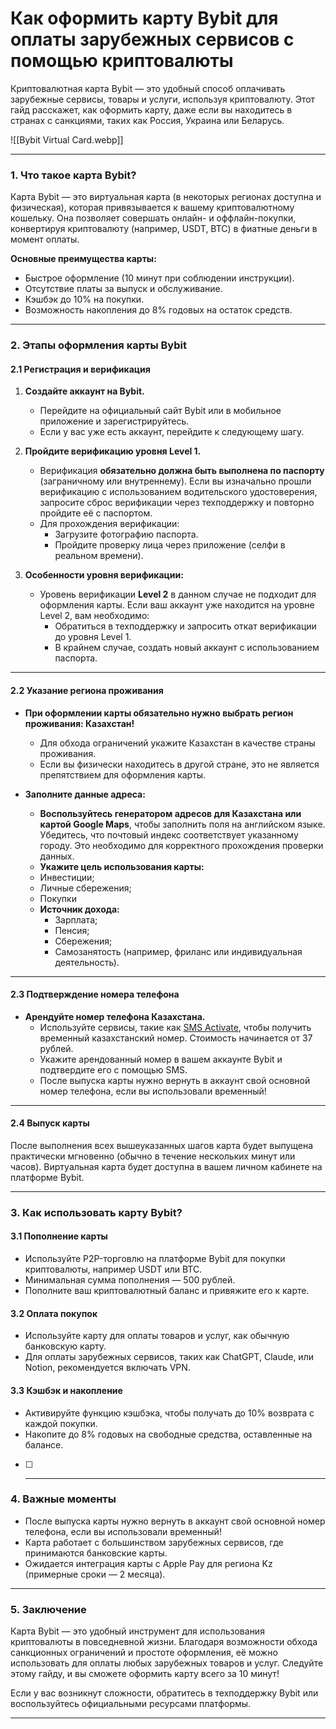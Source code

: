 # Как оформить карту Bybit для оплаты зарубежных сервисов с помощью криптовалюты

Криптовалютная карта Bybit — это удобный способ оплачивать зарубежные сервисы, товары и услуги, используя криптовалюту. Этот гайд расскажет, как оформить карту, даже если вы находитесь в странах с санкциями, таких как Россия, Украина или Беларусь.

![[Bybit Virtual Card.webp]]

---

### 1. Что такое карта Bybit?
Карта Bybit — это виртуальная карта (в некоторых регионах доступна и физическая), которая привязывается к вашему криптовалютному кошельку. Она позволяет совершать онлайн- и оффлайн-покупки, конвертируя криптовалюту (например, USDT, BTC) в фиатные деньги в момент оплаты.

**Основные преимущества карты:**
- Быстрое оформление (10 минут при соблюдении инструкции).
- Отсутствие платы за выпуск и обслуживание.
- Кэшбэк до 10% на покупки.
- Возможность накопления до 8% годовых на остаток средств.

---

### 2. Этапы оформления карты Bybit

#### 2.1 Регистрация и верификация

1. **Создайте аккаунт на Bybit.**
   - Перейдите на официальный сайт Bybit или в мобильное приложение и зарегистрируйтесь.
   - Если у вас уже есть аккаунт, перейдите к следующему шагу.

2. **Пройдите верификацию уровня Level 1.**
   - Верификация **обязательно должна быть выполнена по паспорту** (заграничному или внутреннему). Если вы изначально прошли верификацию с использованием водительского удостоверения, запросите сброс верификации через техподдержку и повторно пройдите её с паспортом.
   - Для прохождения верификации:
     - Загрузите фотографию паспорта.
     - Пройдите проверку лица через приложение (селфи в реальном времени).

3. **Особенности уровня верификации:**
   - Уровень верификации **Level 2** в данном случае не подходит для оформления карты. Если ваш аккаунт уже находится на уровне Level 2, вам необходимо:
     - Обратиться в техподдержку и запросить откат верификации до уровня Level 1.
     - В крайнем случае, создать новый аккаунт с использованием паспорта. 

---

#### 2.2 Указание региона проживания
- **При оформлении карты обязательно нужно выбрать регион проживания: Казахстан!**
   - Для обхода ограничений укажите Казахстан в качестве страны проживания. 
   - Если вы физически находитесь в другой стране, это не является препятствием для оформления карты.

- **Заполните данные адреса:**
   - **Воспользуйтесь генератором адресов для Казахстана или картой Google Maps**, чтобы заполнить поля на английском языке. Убедитесь, что почтовый индекс соответствует указанному городу. Это необходимо для корректного прохождения проверки данных.
   - **Укажите цель использования карты:** 
    - Инвестиции;
    - Личные сбережения;
    - Покупки
   - **Источник дохода:** 
	   - Зарплата;
	   - Пенсия;
	   - Сбережения;
	   - Самозанятость (например, фриланс или индивидуальная деятельность).

---

#### 2.3 Подтверждение номера телефона
- **Арендуйте номер телефона Казахстана.**
   - Используйте сервисы, такие как [SMS Activate](https://sms-activate.org/), чтобы получить временный казахстанский номер. Стоимость начинается от 37 рублей.
   - Укажите арендованный номер в вашем аккаунте Bybit и подтвердите его с помощью SMS.
   - После выпуска карты нужно вернуть в аккаунт свой основной номер телефона, если вы использовали временный!

---

#### 2.4 Выпуск карты
После выполнения всех вышеуказанных шагов карта будет выпущена практически мгновенно (обычно в течение нескольких минут или часов). Виртуальная карта будет доступна в вашем личном кабинете на платформе Bybit.

---

### 3. Как использовать карту Bybit?

#### 3.1 Пополнение карты
- Используйте P2P-торговлю на платформе Bybit для покупки криптовалюты, например USDT или BTC.
- Минимальная сумма пополнения — 500 рублей.
- Пополните ваш криптовалютный баланс и привяжите его к карте.

#### 3.2 Оплата покупок
- Используйте карту для оплаты товаров и услуг, как обычную банковскую карту.
- Для оплаты зарубежных сервисов, таких как ChatGPT, Claude, или Notion, рекомендуется включать VPN.

#### 3.3 Кэшбэк и накопление
- Активируйте функцию кэшбэка, чтобы получать до 10% возврата с каждой покупки.
- Накопите до 8% годовых на свободные средства, оставленные на балансе.

- [ ] ---

### 4. Важные моменты

- После выпуска карты нужно вернуть в аккаунт свой основной номер телефона, если вы использовали временный!
- Карта работает с большинством зарубежных сервисов, где принимаются банковские карты.
- Ожидается интеграция карты с Apple Pay для региона Kz (примерные сроки — 2 месяца).

---

### 5. Заключение

Карта Bybit — это удобный инструмент для использования криптовалюты в повседневной жизни. Благодаря возможности обхода санкционных ограничений и простоте оформления, её можно использовать для оплаты любых зарубежных товаров и услуг. Следуйте этому гайду, и вы сможете оформить карту всего за 10 минут! 

Если у вас возникнут сложности, обратитесь в техподдержку Bybit или воспользуйтесь официальными ресурсами платформы.

--- 